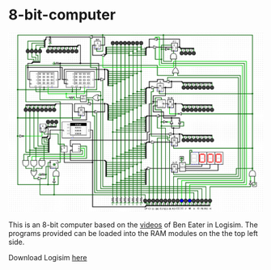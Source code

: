 # 8-bit-computer

![8-bit computer](Images/8-bit.png)


This is an 8-bit computer based on the [videos](https://www.youtube.com/watch?v=HyznrdDSSGM&list=PLowKtXNTBypGqImE405J2565dvjafglHU) of Ben Eater in Logisim. The programs provided can be loaded into the RAM modules on the the top left side.


Download Logisim [here](http://www.cburch.com/logisim/)
